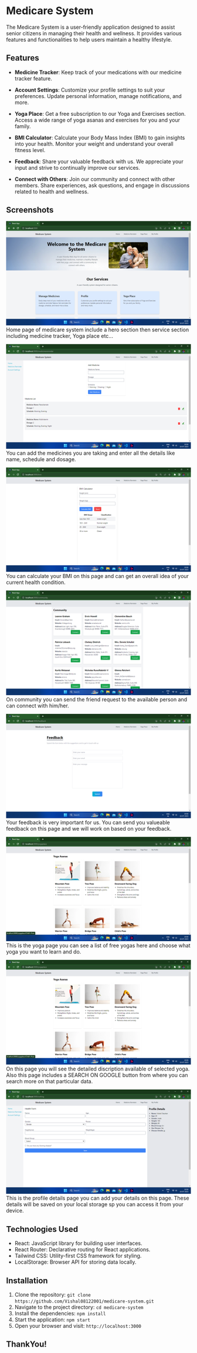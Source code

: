 # Medicare System

The Medicare System is a user-friendly application designed to assist senior citizens in managing their health and wellness. It provides various features and functionalities to help users maintain a healthy lifestyle.

## Features

- **Medicine Tracker**: Keep track of your medications with our medicine tracker feature.

- **Account Settings**: Customize your profile settings to suit your preferences. Update personal information, manage notifications, and more.

- **Yoga Place**: Get a free subscription to our Yoga and Exercises section. Access a wide range of yoga asanas and exercises for you and your family.

- **BMI Calculator**: Calculate your Body Mass Index (BMI) to gain insights into your health. Monitor your weight and understand your overall fitness level.

- **Feedback**: Share your valuable feedback with us. We appreciate your input and strive to continually improve our services.

- **Connect with Others**: Join our community and connect with other members. Share experiences, ask questions, and engage in discussions related to health and wellness.

## Screenshots

![Home Page](src/Screenshots/Home.jpg)
Home page of medicare system include a hero section then service section including medicine tracker, Yoga place etc...

![Medicine Tracker](src/Screenshots/Add%20Med.jpg)
You can add the medicines you are taking and enter all the details like name, schedule and dosage.

![BMI Calculator](src/Screenshots/BMI.jpg)
You can calculate your BMI on this page and can get an overall idea of your current health condition.

![Community](src/Screenshots/Community.jpg)
On community you can send the friend request to the available person and can connect with him/her.

![Feedback](src/Screenshots/Feedback.jpg)
Your feedback is very important for us. You can send you valueable feedback on this page and we will work on based on your feedback.

![Yogas Page](src/Screenshots/Yoga.jpg)
This is the yoga page you can see a list of free yogas here and choose what yoga you want to learn and do.

![Yoga Detail Page](src/Screenshots/Yoga.jpg)
On this page you will see the detailed discription available of selected yoga. Also this page includes a SEARCH ON GOOGLE button from where you can search more on that particular data.

![Yoga ](src/Screenshots/Profile.jpg)
This is the profile details page you can add your details on this page. These details will be saved on your local storage sp you can access it from your device.

## Technologies Used

- React: JavaScript library for building user interfaces.
- React Router: Declarative routing for React applications.
- Tailwind CSS: Utility-first CSS framework for styling.
- LocalStorage: Browser API for storing data locally.

## Installation

1. Clone the repository: `git clone https://github.com/Vishal08122001/medicare-system.git`
2. Navigate to the project directory: `cd medicare-system`
3. Install the dependencies: `npm install`
4. Start the application: `npm start`
5. Open your browser and visit: `http://localhost:3000`

## ThankYou!
